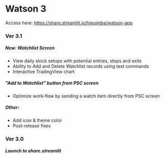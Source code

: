# Watson 3
 Access here: https://share.streamlit.io/hieuimba/watson-app
### Ver 3.1
##### New: Watchlist Screen
 - View daily stock setups with potential entries, stops and exits
 - Ability to Add and Delete Watchlist records using text commands
 - Interactive TradingView chart
 
##### "Add to Watchlist" button from PSC screen
 - Optimize work-flow by sending a watch item directly from PSC screen
 
##### Other:
 - Add icon & theme color
 - Post-release fixes

### Ver 3.0
##### Launch to share.streamlit
